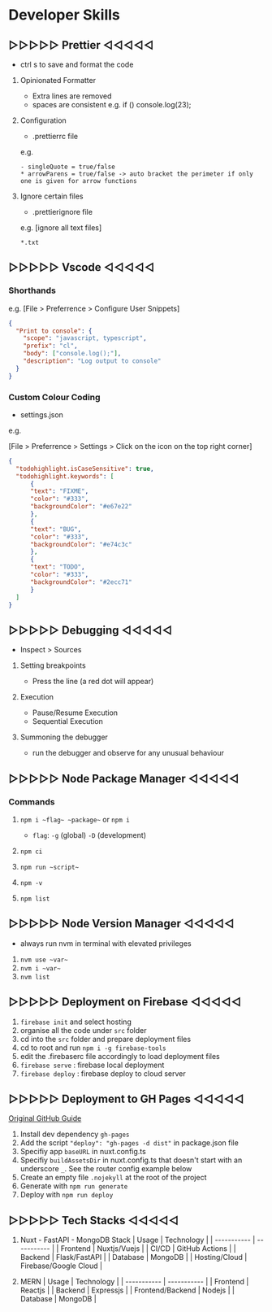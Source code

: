 # Developer Skills

## ▷▷▷▷▷ Prettier ◁◁◁◁◁

- ctrl s to save and format the code

1. Opinionated Formatter
    - Extra lines are removed
    - spaces are consistent
    e.g. if () console.log(23);

2. Configuration
    - .prettierrc file

    e.g.

    ```prettierrc
    - singleQuote = true/false
    * arrowParens = true/false -> auto bracket the perimeter if only one is given for arrow functions
    ```

3. Ignore certain files
    - .prettierignore file

    e.g. [ignore all text files]

    ```prettierignore
    *.txt
    ```

## ▷▷▷▷▷ Vscode ◁◁◁◁◁

### Shorthands

e.g. [File > Preferrence > Configure User Snippets]

```json
{
  "Print to console": {
    "scope": "javascript, typescript",
    "prefix": "cl",
    "body": ["console.log();"],
    "description": "Log output to console"
  }
}
```

### Custom Colour Coding

- settings.json

e.g.

[File > Preferrence > Settings > Click on the icon on the top right corner]

```json
{
  "todohighlight.isCaseSensitive": true,
  "todohighlight.keywords": [
      {
      "text": "FIXME",
      "color": "#333",
      "backgroundColor": "#e67e22"
      },
      {
      "text": "BUG",
      "color": "#333",
      "backgroundColor": "#e74c3c"
      },
      {
      "text": "TODO",
      "color": "#333",
      "backgroundColor": "#2ecc71"
      }
  ]
}
```

## ▷▷▷▷▷ Debugging ◁◁◁◁◁

- Inspect > Sources

1. Setting breakpoints
    - Press the line (a red dot will appear)

2. Execution
    - Pause/Resume Execution
    - Sequential Execution

3. Summoning the debugger
    - run the debugger and observe for any unusual behaviour

## ▷▷▷▷▷ Node Package Manager ◁◁◁◁◁

### Commands

1. `npm i ~flag~ ~package~` or `npm i`
    - `flag`: `-g` (global) `-D` (development)

2. `npm ci`
3. `npm run ~script~`
4. `npm -v`
5. `npm list`

## ▷▷▷▷▷ Node Version Manager ◁◁◁◁◁

- always run nvm in terminal with elevated privileges

1. `nvm use ~var~`
2. `nvm i ~var~`
3. `nvm list`

## ▷▷▷▷▷ Deployment on Firebase ◁◁◁◁◁

1. `firebase init` and select hosting
2. organise all the code under `src` folder
3. cd into the `src` folder and prepare deployment files
4. cd to root and run `npm i -g firebase-tools`
5. edit the .firebaserc file accordingly to load deployment files
6. `firebase serve` : firebase local deployment
7. `firebase deploy` : firebase deploy to cloud server

## ▷▷▷▷▷ Deployment to GH Pages ◁◁◁◁◁

[Original GitHub Guide](https://github.com/lucpotage/nuxt-github-pages)

1. Install dev dependency `gh-pages`
2. Add the script `"deploy": "gh-pages -d dist"` in package.json file
3. Specifiy app `baseURL` in nuxt.config.ts
4. Specifiy `buildAssetsDir` in nuxt.config.ts that doesn't start with an underscore `_`. See the router config example below
5. Create an empty file `.nojekyll` at the root of the project
6. Generate with `npm run generate`
7. Deploy with `npm run deploy`

## ▷▷▷▷▷ Tech Stacks ◁◁◁◁◁

1. Nuxt - FastAPI - MongoDB Stack
    | Usage | Technology |
    | ----------- | ----------- |
    | Frontend | Nuxtjs/Vuejs |
    | CI/CD | GitHub Actions |
    | Backend | Flask/FastAPI |
    | Database | MongoDB |
    | Hosting/Cloud | Firebase/Google Cloud |

2. MERN
    | Usage | Technology |
    | ----------- | ----------- |
    | Frontend | Reactjs |
    | Backend | Expressjs |
    | Frontend/Backend | Nodejs |
    | Database | MongoDB |
